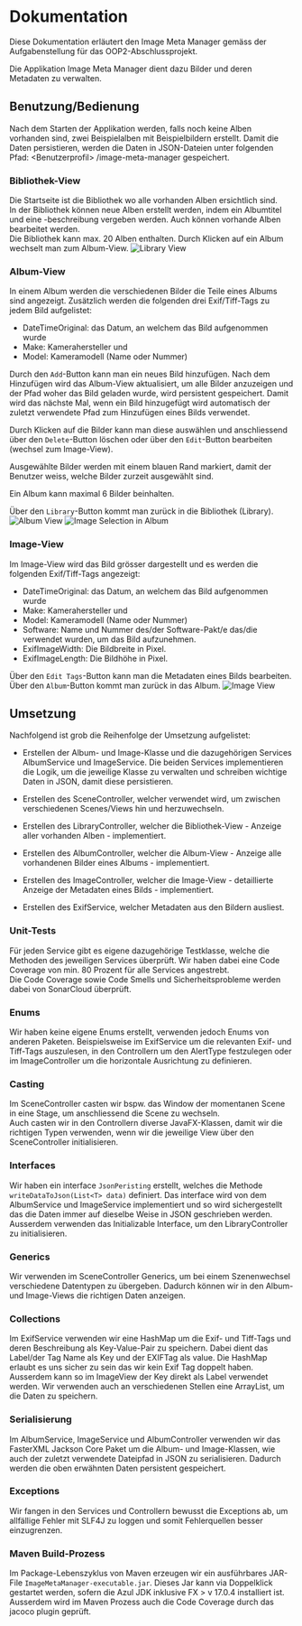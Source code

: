 # Dokumentation
Diese Dokumentation erläutert den Image Meta Manager gemäss der Aufgabenstellung für das OOP2-Abschlussprojekt.

Die Applikation Image Meta Manager dient dazu Bilder und deren Metadaten zu verwalten. 

## Benutzung/Bedienung
Nach dem Starten der Applikation werden, falls noch keine Alben vorhanden sind, zwei Beispielalben mit Beispielbildern
erstellt.
Damit die Daten persistieren, werden die Daten in JSON-Dateien unter folgenden Pfad: \<Benutzerprofil>
/image-meta-manager gespeichert.

### Bibliothek-View

Die Startseite ist die Bibliothek wo alle vorhanden Alben ersichtlich sind.  
In der Bibliothek können neue Alben erstellt werden, indem ein Albumtitel und eine -beschreibung vergeben werden. Auch können vorhande Alben bearbeitet werden.  
Die Bibliothek kann max. 20 Alben enthalten.
Durch Klicken auf ein Album wechselt man zum Album-View.
![Library View](./images/library-view.JPG)

### Album-View

In einem Album werden die verschiedenen Bilder die Teile eines Albums sind angezeigt.
Zusätzlich werden die folgenden drei Exif/Tiff-Tags zu jedem Bild aufgelistet:

- DateTimeOriginal: das Datum, an welchem das Bild aufgenommen wurde
- Make: Kamerahersteller und
- Model: Kameramodell (Name oder Nummer)

Durch den `Add`-Button kann man ein neues Bild hinzufügen.
Nach dem Hinzufügen wird das Album-View aktualisiert, um alle Bilder anzuzeigen und der Pfad woher das Bild geladen
wurde, wird persistent gespeichert. Damit wird das nächste Mal, wenn ein Bild hinzugefügt wird automatisch der zuletzt
verwendete Pfad zum Hinzufügen eines Bilds verwendet.

Durch Klicken auf die Bilder kann man diese auswählen und anschliessend über den `Delete`-Button löschen oder über
den `Edit`-Button bearbeiten (wechsel zum Image-View).

Ausgewählte Bilder werden mit einem blauen Rand markiert, damit der Benutzer weiss, welche Bilder zurzeit ausgewählt
sind.

Ein Album kann maximal 6 Bilder beinhalten.

Über den `Library`-Button kommt man zurück in die Bibliothek (Library).
![Album View](./images/album-view.JPG)
![Image Selection in Album](./images/select-images.JPG)

### Image-View
Im Image-View wird das Bild grösser dargestellt und es werden die folgenden Exif/Tiff-Tags angezeigt:
- DateTimeOriginal: das Datum, an welchem das Bild aufgenommen wurde
- Make: Kamerahersteller und
- Model: Kameramodell (Name oder Nummer)
- Software: Name und Nummer des/der Software-Pakt/e das/die verwendet wurden, um das Bild aufzunehmen.
- ExifImageWidth: Die Bildbreite in Pixel.
- ExifImageLength: Die Bildhöhe in Pixel.

Über den `Edit Tags`-Button kann man die Metadaten eines Bilds bearbeiten.
Über den `Album`-Button kommt man zurück in das Album.
![Image View](./images/image-view.JPG)

## Umsetzung

Nachfolgend ist grob die Reihenfolge der Umsetzung aufgelistet:

- Erstellen der Album- und Image-Klasse und die dazugehörigen Services AlbumService und ImageService.
  Die beiden Services implementieren die Logik, um die jeweilige Klasse zu verwalten und schreiben wichtige Daten in
  JSON, damit diese persistieren.

- Erstellen des SceneController, welcher verwendet wird, um zwischen verschiedenen Scenes/Views hin und herzuwechseln.

- Erstellen des LibraryController, welcher die Bibliothek-View - Anzeige aller vorhanden Alben - implementiert.

- Erstellen des AlbumController, welcher die Album-View - Anzeige alle vorhandenen Bilder eines Albums - implementiert.

- Erstellen des ImageController, welcher die Image-View - detaillierte Anzeige der Metadaten eines Bilds -
  implementiert.

- Erstellen des ExifService, welcher Metadaten aus den Bildern ausliest.

### Unit-Tests

Für jeden Service gibt es eigene dazugehörige Testklasse, welche die Methoden des jeweiligen Services überprüft. Wir
haben dabei eine Code Coverage von min. 80 Prozent für alle Services angestrebt.  
Die Code Coverage sowie Code Smells und Sicherheitsprobleme werden dabei von SonarCloud überprüft.

### Enums

Wir haben keine eigene Enums erstellt, verwenden jedoch Enums von anderen Paketen. Beispielsweise im ExifService um die
relevanten Exif- und Tiff-Tags auszulesen, in den Controllern um den AlertType festzulegen oder im ImageController um
die horizontale Ausrichtung zu definieren.

### Casting

Im SceneController casten wir bspw. das Window der momentanen Scene in eine Stage, um anschliessend die Scene zu
wechseln.  
Auch casten wir in den Controllern diverse JavaFX-Klassen, damit wir die richtigen Typen verwenden, wenn wir die
jeweilige View über den SceneController initialisieren.

### Interfaces

Wir haben ein interface `JsonPeristing` erstellt, welches die Methode `writeDataToJson(List<T> data)` definiert. Das
interface wird von dem AlbumService und ImageService implementiert und so wird sichergestellt das die Daten immer auf
dieselbe Weise in JSON geschrieben werden.
Ausserdem verwenden das Initializable Interface, um den LibraryController zu initialisieren.

### Generics

Wir verwenden im SceneController Generics, um bei einem Szenenwechsel verschiedene Datentypen zu übergeben. Dadurch
können wir in den Album- und Image-Views die richtigen Daten anzeigen.

### Collections

Im ExifService verwenden wir eine HashMap um die Exif- und Tiff-Tags und deren Beschreibung als Key-Value-Pair zu
speichern. Dabei dient das Label/der Tag Name als Key und der EXIFTag als value. Die HashMap erlaubt es uns sicher zu
sein das wir kein Exif Tag doppelt haben. Ausserdem kann so im ImageView der Key direkt als Label verwendet werden.
Wir verwenden auch an verschiedenen Stellen eine ArrayList, um die Daten zu speichern.

### Serialisierung

Im AlbumService, ImageService und AlbumController verwenden wir das FasterXML Jackson Core Paket um die Album- und
Image-Klassen, wie auch der zuletzt verwendete Dateipfad in JSON zu serialisieren. Dadurch werden die oben erwähnten
Daten persistent gespeichert.

### Exceptions

Wir fangen in den Services und Controllern bewusst die Exceptions ab, um allfällige Fehler mit SLF4J zu loggen und somit
Fehlerquellen besser einzugrenzen.

### Maven Build-Prozess

Im Package-Lebenszyklus von Maven erzeugen wir ein ausführbares JAR-File `ImageMetaManager-executable.jar`. Dieses Jar
kann via Doppelklick gestartet werden, sofern die Azul JDK inklusive FX > v 17.0.4 installiert ist.
Ausserdem wird im Maven Prozess auch die Code Coverage durch das jacoco plugin geprüft.